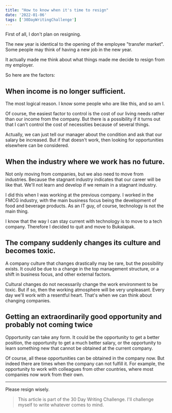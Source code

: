 ```yaml
---
title: "How to know when it's time to resign"
date: '2022-01-06'
tags: ['30DayWritingChallenge']
---
```


First of all, I don't plan on resigning.

The new year is identical to the opening of the employee "transfer market". Some people may think of having a new job in the new year.

It actually made me think about what things made me decide to resign from my employer.

So here are the factors:

## When income is no longer sufficient.

The most logical reason. I know some people who are like this, and so am I.

Of course, the easiest factor to control is the cost of our living needs rather than our income from the company. But there is a possibility if it turns out that I can't control the cost of necessities because of several things.

Actually, we can just tell our manager about the condition and ask that our salary be increased. But if that doesn't work, then looking for opportunities elsewhere can be considered.

## When the industry where we work has no future.

Not only moving from companies, but we also need to move from industries. Because the stagnant industry indicates that our career will be like that. We'll not learn and develop if we remain in a stagnant industry.

I did this when I was working at the previous company. I worked in the FMCG industry, with the main business focus being the development of food and beverage products. As an IT guy, of course, technology is not the main thing.

I know that the way I can stay current with technology is to move to a tech company. Therefore I decided to quit and move to Bukalapak.

## The company suddenly changes its culture and becomes toxic.

A company culture that changes drastically may be rare, but the possibility exists. It could be due to a change in the top management structure, or a shift in business focus, and other external factors.

Cultural changes do not necessarily change the work environment to be toxic. But if so, then the working atmosphere will be very unpleasant. Every day we'll work with a resentful heart. That's when we can think about changing companies.

## Getting an extraordinarily good opportunity and probably not coming twice

Opportunity can take any form. It could be the opportunity to get a better position, the opportunity to get a much better salary, or the opportunity to learn something new that cannot be obtained at the current company.

Of course, all these opportunities can be obtained in the company now. But indeed there are times when the company can not fulfill it. For example, the opportunity to work with colleagues from other countries, where most companies now work from their own.

---

Please resign wisely.

> This article is part of the 30 Day Writing Challenge. I'll challenge myself to write whatever comes to mind.
